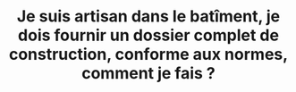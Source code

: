 ---
model: brouillon_atelier
title: Je suis artisan dans le batîment, je dois fournir un dossier complet de construction, conforme aux normes, comment je fais ? 
description: Atelier du 19 octobre 2023
image: https://media.paxpar.tech/fx_template1.png
---